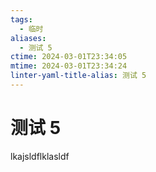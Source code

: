 ```yaml
---
tags:
  - 临时
aliases:
  - 测试 5
ctime: 2024-03-01T23:34:05
mtime: 2024-03-01T23:34:24
linter-yaml-title-alias: 测试 5
---
```


# 测试 5

lkajsldflklasldf